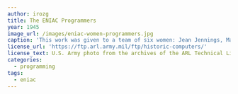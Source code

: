 ```yaml
---
author: irozg
title: The ENIAC Programmers
year: 1945
image_url: /images/eniac-women-programmers.jpg
caption: 'This work was given to a team of six women: Jean Jennings, Marlyn Wescoff, Ruth Lichterman, Betty Snyder, Frances Bilas, and Kay McNulty. World War II left the United States with a shortage of male engineers. As such, the Army posted job descriptions for women “computers,” who would calculate artillery trajectories by hand. These six women were selected out of a group of “computers” to work on a top-secret project.'
license_url: 'https://ftp.arl.army.mil/ftp/historic-computers/'
license_text: U.S. Army photo from the archives of the ARL Technical Library, Public Domain
categories:
  - programming 
tags:
  - eniac 
---
```

